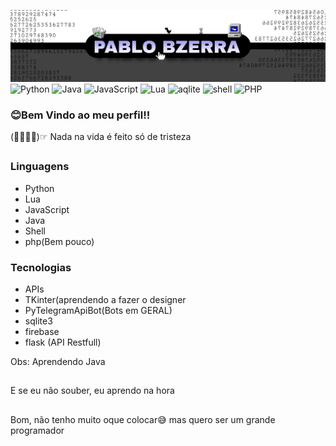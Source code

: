 <img src='banner.jpg' alt="banner"></img>
![Python](https://img.shields.io/static/v1?label=&message=Python&color=black&style=dark&logo=python)
![Java](https://img.shields.io/static/v1?label=&message=Java&color=black&style=dark&logo=Java)
![JavaScript](https://img.shields.io/static/v1?label=&message=JavaScript&color=black&style=dark&logo=javaScript)
![Lua](https://img.shields.io/static/v1?label=&message=Lua&color=black&style=dark&logo=Lua)
![aqlite](https://img.shields.io/static/v1?label=&message=aqlite&color=black&style=dark&logo=sqlite)
![shell](https://img.shields.io/static/v1?label=&message=shell&color=black&style=dark&logo=shell)
![PHP](https://img.shields.io/static/v1?label=&message=php&color=black&style=dark&logo=php)
### 😊Bem Vindo ao meu perfil!!
(⁠☞ﾟ⁠∀ﾟ⁠)⁠☞ Nada na vida é feito só de tristeza 
##
### Linguagens
- Python
- Lua
- JavaScript
- Java
- Shell
- php(Bem pouco)

### Tecnologias
- APIs
- TKinter(aprendendo a fazer o designer
- PyTelegramApiBot(Bots em GERAL)
- sqlite3
- firebase
- flask (API Restfull)

Obs: Aprendendo Java
##
E se eu não souber, eu aprendo na hora
##
Bom, não tenho muito oque colocar😅
mas quero ser um grande programador
